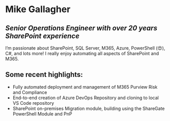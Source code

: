 # Mike Gallagher
## _Senior Operations Engineer with over 20 years SharePoint experience_

I’m passionate about SharePoint, SQL Server, M365, Azure, PowerShell (:heart_eyes:), C#, and lots more! I really enjoy automating all aspects of SharePoint and M365.

## Some recent highlights:

- Fully automated deployment and management of M365 Purview Risk and Compliance
- End-to-end creation of Azure DevOps Repository and cloning to local VS Code repository
- SharePoint on-premises Migration module, building using the ShareGate PowerShell Module and PnP

